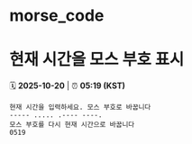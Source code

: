 # morse_code
# 현재 시간을 모스 부호 표시
<!-- MORSE_TIME_START -->
🗓️ **2025-10-20** | ⏰ **05:19 (KST)**

```
현재 시간을 입력하세요. 모스 부호로 바꿉니다
----- ..... .---- ----.
모스 부호를 다시 현재 시간으로 바꿉니다
0519
```
<!-- MORSE_TIME_END -->

